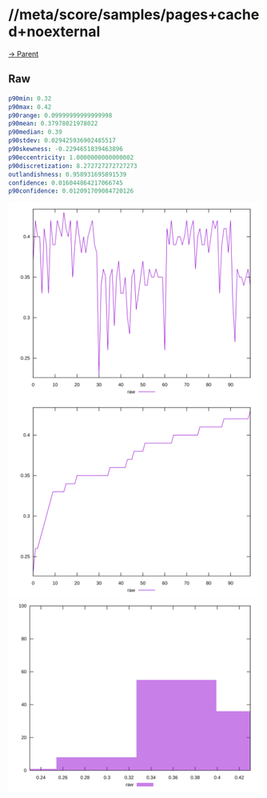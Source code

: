 
# //meta/score/samples/pages+cached+noexternal

[→ Parent](../..)


## Raw


```yaml
p90min: 0.32
p90max: 0.42
p90range: 0.09999999999999998
p90mean: 0.37978021978022
p90median: 0.39
p90stdev: 0.029425936902485517
p90skewness: -0.2294651839463896
p90eccentricity: 1.0000000000000002
p90discretization: 8.272727272727273
outlandishness: 0.958931695891539
confidence: 0.016044864217066745
p90confidence: 0.012091709084720126

```

![PLOT: raw-values](./raw/values.svg)![PLOT: raw-sorted](./raw/sorted.svg)![PLOT: raw-histogram](./raw/histogram.svg)